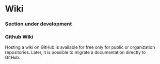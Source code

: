 # Wiki

### Section under development

### Github Wiki

Hosting a wiki on GitHub is available for free only for public or organization
repositories. Later, it is possible to migrate a documentation directly to
GitHub.

